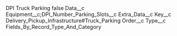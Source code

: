 <?xml version="1.0" encoding="UTF-8"?>
<CustomMetadata xmlns="http://soap.sforce.com/2006/04/metadata" xmlns:xsi="http://www.w3.org/2001/XMLSchema-instance" xmlns:xsd="http://www.w3.org/2001/XMLSchema">
    <label>DPI Truck Parking</label>
    <protected>false</protected>
    <values>
        <field>Data__c</field>
        <value xsi:type="xsd:string">Equipment__c;DPI_Number_Parking_Slots__c</value>
    </values>
    <values>
        <field>Extra_Data__c</field>
        <value xsi:nil="true"/>
    </values>
    <values>
        <field>Key__c</field>
        <value xsi:type="xsd:string">Delivery_Pickup_Infrastructure#Truck_Parking</value>
    </values>
    <values>
        <field>Order__c</field>
        <value xsi:nil="true"/>
    </values>
    <values>
        <field>Type__c</field>
        <value xsi:type="xsd:string">Fields_By_Record_Type_And_Category</value>
    </values>
</CustomMetadata>
